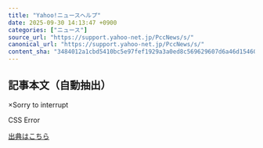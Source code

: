 ```yaml
---
title: "Yahoo!ニュースヘルプ"
date: 2025-09-30 14:13:47 +0900
categories: ["ニュース"]
source_url: "https://support.yahoo-net.jp/PccNews/s/"
canonical_url: "https://support.yahoo-net.jp/PccNews/s/"
content_sha: "3484012a1cbd5410bc5e97fef1929a3a0ed8c569629607d6a46d154604089328"
---
```


## 記事本文（自動抽出）
<body class="null loading" id="readabilityBody"><div class="" id="auraErrorMask"><div class="auraErrorBox" id="auraError"><span><a id="dismissError" class="close">×</a>Sorry to interrupt</span><p id="auraErrorMessage">CSS Error</p><p id="auraErrorStack"></p></div></div></body>

[出典はこちら](https://support.yahoo-net.jp/PccNews/s/)
